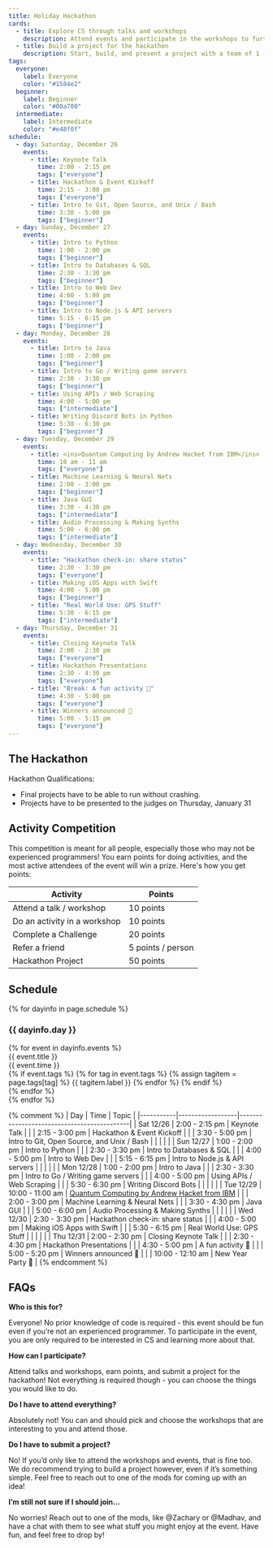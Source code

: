 ```yaml
---
title: Holiday Hackathon
cards:
  - title: Explore CS through talks and workshops
    description: Attend events and participate in the workshops to further your coding skills, earn points, and win cool prizes! You’ll learn a lot about software engineering, and the top contestants will win a prize as a bonus.
  - title: Build a project for the hackathon
    description: Start, build, and present a project with a team of 1 - 4 people. Compete against other teams at the hackathon for a Grand Prize and more!
tags:
  everyone:
    label: Everyone
    color: "#1584e2"
  beginner:
    label: Beginner
    color: "#00a700"
  intermediate:
    label: Intermediate
    color: "#e48f0f"
schedule:
  - day: Saturday, December 26
    events:
      - title: Keynote Talk
        time: 2:00 - 2:15 pm
        tags: ["everyone"]
      - title: Hackathon & Event Kickoff
        time: 2:15 - 3:00 pm
        tags: ["everyone"]
      - title: Intro to Git, Open Source, and Unix / Bash
        time: 3:30 - 5:00 pm
        tags: ["beginner"]
  - day: Sunday, December 27
    events:
      - title: Intro to Python
        time: 1:00 - 2:00 pm
        tags: ["beginner"]
      - title: Intro to Databases & SQL
        time: 2:30 - 3:30 pm
        tags: ["beginner"]
      - title: Intro to Web Dev
        time: 4:00 - 5:00 pm
        tags: ["beginner"]
      - title: Intro to Node.js & API servers
        time: 5:15 - 6:15 pm
        tags: ["beginner"]
  - day: Monday, December 28
    events:
      - title: Intro to Java
        time: 1:00 - 2:00 pm
        tags: ["beginner"]
      - title: Intro to Go / Writing game servers
        time: 2:30 - 3:30 pm
        tags: ["beginner"]
      - title: Using APIs / Web Scraping
        time: 4:00 - 5:00 pm
        tags: ["intermediate"]
      - title: Writing Discord Bots in Python
        time: 5:30 - 6:30 pm
        tags: ["beginner"]
  - day: Tuesday, December 29
    events:
      - title: <ins>Quantum Computing by Andrew Hacket from IBM</ins>
        time: 10 am - 11 am
        tags: ["everyone"]
      - title: Machine Learning & Neural Nets
        time: 2:00 - 3:00 pm
        tags: ["beginner"]
      - title: Java GUI
        time: 3:30 - 4:30 pm
        tags: ["intermediate"]
      - title: Audio Processing & Making Synths
        time: 5:00 - 6:00 pm
        tags: ["intermediate"]
  - day: Wednesday, December 30
    events:
      - title: "Hackathon check-in: share status"
        time: 2:30 - 3:30 pm
        tags: ["everyone"]
      - title: Making iOS Apps with Swift
        time: 4:00 - 5:00 pm
        tags: ["beginner"]
      - title: "Real World Use: GPS Stuff"
        time: 5:30 - 6:15 pm
        tags: ["intermediate"]
  - day: Thursday, December 31
    events:
      - title: Closing Keynote Talk
        time: 2:00 - 2:30 pm
        tags: ["everyone"]
      - title: Hackathon Presentations
        time: 2:30 - 4:30 pm
        tags: ["everyone"]
      - title: "Break: A fun activity 🎉"
        time: 4:30 - 5:00 pm
        tags: ["everyone"]
      - title: Winners announced 🥳
        time: 5:00 - 5:15 pm
        tags: ["everyone"]
---
```


## The Hackathon

Hackathon Qualifications:
- Final projects have to be able to run without crashing.
- Projects have to be presented to the judges on Thursday, January 31

## Activity Competition

This competition is meant for all people, especially those who may not be experienced programmers! You earn points for doing activities, and the most active attendees of the event will win a prize. Here's how you get points:

| Activity                     | Points            |
|------------------------------|-------------------|
| Attend a talk / workshop     | 10 points         |
| Do an activity in a workshop | 10 points         |
| Complete a Challenge         | 20 points         |
| Refer a friend               | 5 points / person |
| Hackathon Project            | 50 points         |


## Schedule

<div class="schedule">
  {% for dayinfo in page.schedule %}
  <div class="day-container">
    <h3>{{ dayinfo.day }}</h3>
    {% for event in dayinfo.events %}
    <div class="event">
      <div class="title">
        {{ event.title }}
      </div>
      <div class="details-container">
        <div>{{ event.time }}</div>
        <div class="tags">
          {% if event.tags %}
            {% for tag in event.tags %}
              {% assign tagitem = page.tags[tag] %}
              <span class="tag" style="background-color: {{ tagitem.color }}">{{ tagitem.label }}</span>
            {% endfor %}
          {% endif %}
        </div>
      </div>
    </div>
    {% endfor %}
  </div>
  {% endfor %}
</div>

{% comment %}
| Day       | Time             | Topic                                      |
|-----------|------------------|--------------------------------------------|
| Sat 12/26 | 2:00 - 2:15 pm   | Keynote Talk                               |
|           | 2:15 - 3:00 pm   | Hackathon & Event Kickoff                  |
|           | 3:30 - 5:00 pm   | Intro to Git, Open Source, and Unix / Bash |
|           |                  |                                            |
| Sun 12/27 | 1:00 - 2:00 pm   | Intro to Python                            |
|           | 2:30 - 3:30 pm   | Intro to Databases & SQL                   |
|           | 4:00 - 5:00 pm   | Intro to Web Dev                           |
|           | 5:15 - 6:15 pm   | Intro to Node.js & API servers             |
|           |                  |                                            |
| Mon 12/28 | 1:00 - 2:00 pm   | Intro to Java                              |
|           | 2:30 - 3:30 pm   | Intro to Go / Writing game servers         |
|           | 4:00 - 5:00 pm   | Using APIs / Web Scraping                  |
|           | 5:30 - 6:30 pm   | Writing Discord Bots                       |
|           |                  |                                            |
| Tue 12/29 | 10:00 - 11:00 am | <ins>Quantum Computing by Andrew Hacket from IBM</ins> |
|           | 2:00 - 3:00 pm   | Machine Learning & Neural Nets             |
|           | 3:30 - 4:30 pm   | Java GUI                                   |
|           | 5:00 - 6:00 pm   | Audio Processing & Making Synths           |
|           |                  |                                            |
| Wed 12/30 | 2:30 - 3:30 pm   | Hackathon check-in: share status           |
|           | 4:00 - 5:00 pm   | Making iOS Apps with Swift                 |
|           | 5:30 - 6:15 pm   | Real World Use: GPS Stuff                  |
|           |                  |                                            |
| Thu 12/31 | 2:00 - 2:30 pm   | Closing Keynote Talk                       |
|           | 2:30 - 4:30 pm   | Hackathon Presentations                    |
|           | 4:30 - 5:00 pm   | A fun activity 🎉                           |
|           | 5:00 - 5:20 pm   | Winners announced 🥳                        |
|           | 10:00 - 12:10 am | New Year Party 🎉                           |
{% endcomment %}

## FAQs

**Who is this for?**

Everyone! No prior knowledge of code is required - this event should be fun even if you’re not an experienced programmer. To participate in the event, you are only required to be interested in CS and learning more about that.

**How can I participate?**

Attend talks and workshops, earn points, and submit a project for the hackathon! Not everything is required though - you can choose the things you would like to do.

**Do I have to attend everything?**

Absolutely not! You can and should pick and choose the workshops that are interesting to you and attend those.

**Do I have to submit a project?**

No! If you’d only like to attend the workshops and events, that is fine too. We do recommend trying to build a project however, even if it’s something simple. Feel free to reach out to one of the mods for coming up with an idea!

**I’m still not sure if I should join...**

No worries! Reach out to one of the mods, like @Zachary or @Madhav, and have a chat with them to see what stuff you might enjoy at the event. Have fun, and feel free to drop by!

